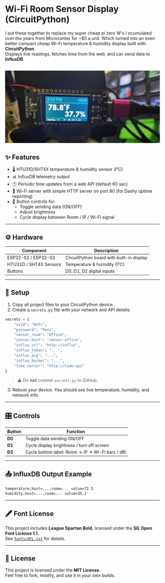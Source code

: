 # Wi-Fi Room Sensor Display (CircuitPython)

I put these together to replace my super cheap pi zero W's I ocumulated over the years from Microcenter for ~$5 a unit. Which turned into an even better compact cheap Wi-Fi temperature & humidity display built with **CircuitPython**.  
Displays live readings, fetches time from the web, and can send data to **InfluxDB**.

![screenshot placeholder](https://github.com/cr0m/esp32-s2-cp-htu31d-sht4x-influxdb-data-logger/blob/main/image.jpg)
---

## ✨ Features
- 🌡️ HTU31D/SHT4X temperature & humidity sensor (I²C)
- 📊 InfluxDB telemetry output
- 🕒 Periodic time updates from a web API (default 60 sec)
- 📡 Wi-Fi server with simple HTTP server on port 80 (for Dashy uptime reporting)
- 🔘 Button controls for:
  - Toggle sending data (ON/OFF)
  - Adjust brightness
  - Cycle display between Room / IP / Wi-Fi signal


---

## ⚙️ Hardware
| Component | Description |
|------------|--------------|
| ESP32-S2 / ESP32-S3 | CircuitPython board with built-in display |
| HTU31D / SHT4X Sensors | Temperature & humidity (I²C) |
| Buttons | D0, D1, D2 digital inputs |

---

## 🚀 Setup

1. Copy all project files to your CircuitPython device.
2. Create a `secrets.py` file with your network and API details:

```python
secrets = {
    "ssid": "WiFi",
    "password": "Pass",
    "sensor_room": "Office",
    "sensor_host": "sensor-office",
    "influx_url": "http://influx",
    "influx_token": "...",
    "influx_org": "...",
    "influx_bucket": "...",
    "time_server": "http://time-api"
}
```
> ⚠️ Do **not** commit `secrets.py` to GitHub.

3. Reboot your device. You should see live temperature, humidity, and network info.

---

## 🎛️ Controls
| Button | Function |
|--------|-----------|
| **D0** | Toggle data sending ON/OFF  |
| **D1** | Cycle display brightness / turn off screen |
| **D2** | Cycle bottom label: Room → IP → Wi-Fi bars / dBi |

---

## 📤 InfluxDB Output Example
```
temperature,host=...,room=... value=72.3
humidity,host=...,room=... value=35.2
```

---

## 🖋️ Font License

This project includes **League Spartan Bold**, licensed under the **SIL Open Font License 1.1**.  
See [`fonts/OFL.txt`](fonts/OFL.txt) for details.

---

## 🪪 License

This project is licensed under the **MIT License**.  
Feel free to fork, modify, and use it in your own builds.


